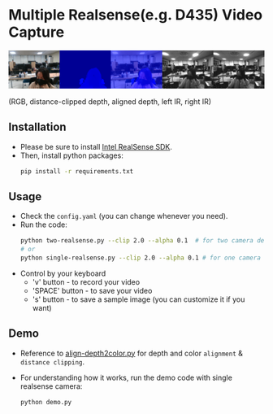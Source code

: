 # Multiple Realsense(e.g. D435) Video Capture 



![](./imgs/sample_single_realsense.png)

(RGB, distance-clipped depth, aligned depth, left IR, right IR)







## Installation 

* Please be sure to install [Intel RealSense SDK](https://github.com/IntelRealSense/librealsense/releases).
* Then, install python packages: 
    ``` bash 
    pip install -r requirements.txt
    ```



## Usage 

* Check the ```config.yaml``` (you can change whenever you need). 
* Run the code:
    ```bash
    python two-realsense.py --clip 2.0 --alpha 0.1  # for two camera devices 
    # or 
    python single-realsense.py --clip 2.0 --alpha 0.1 # for one camera device 
    ```
* Control by your keyboard
    * 'v' button - to record your video 
    * 'SPACE' button - to save your video 
    * 's' button - to save a sample image (you can customize it if you want)



## Demo 

* Reference to [align-depth2color.py](https://github.com/IntelRealSense/librealsense/blob/master/wrappers/python/examples/align-depth2color.py) for depth and color ```alignment``` & ```distance clipping```. 

* For understanding how it works, run the demo code with single realsense camera: 

  ```
  python demo.py 
  ```

  
